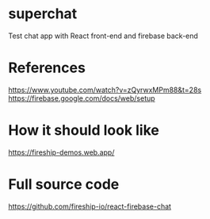# superchat
 Test chat app with React front-end and firebase back-end

# References
https://www.youtube.com/watch?v=zQyrwxMPm88&t=28s
https://firebase.google.com/docs/web/setup

# How it should look like
https://fireship-demos.web.app/

# Full source code
https://github.com/fireship-io/react-firebase-chat